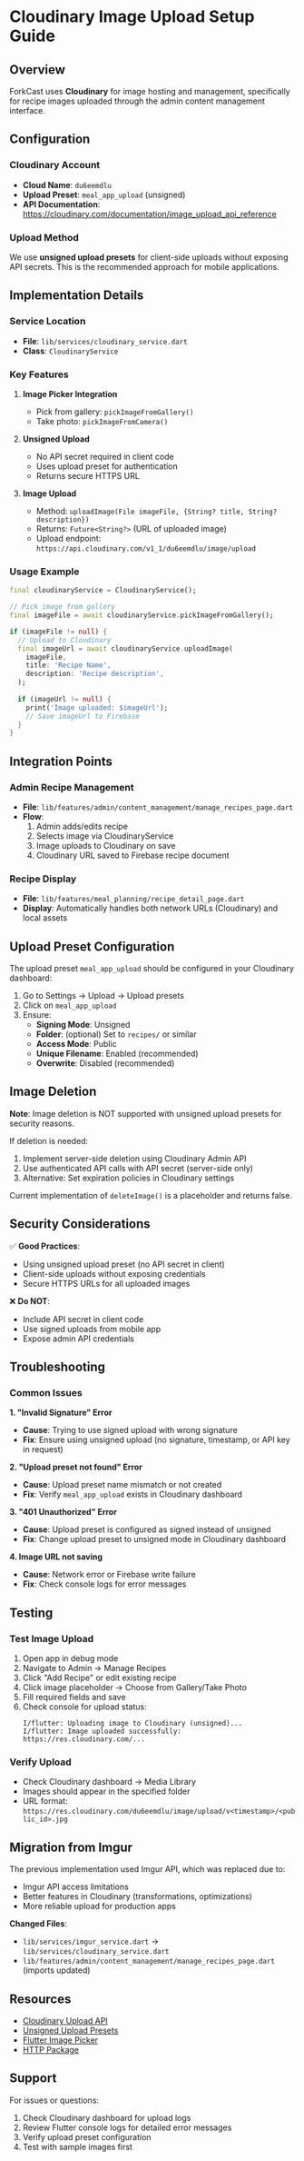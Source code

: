 # Cloudinary Image Upload Setup Guide

## Overview
ForkCast uses **Cloudinary** for image hosting and management, specifically for recipe images uploaded through the admin content management interface.

## Configuration

### Cloudinary Account
- **Cloud Name**: `du6eemdlu`
- **Upload Preset**: `meal_app_upload` (unsigned)
- **API Documentation**: https://cloudinary.com/documentation/image_upload_api_reference

### Upload Method
We use **unsigned upload presets** for client-side uploads without exposing API secrets. This is the recommended approach for mobile applications.

## Implementation Details

### Service Location
- **File**: `lib/services/cloudinary_service.dart`
- **Class**: `CloudinaryService`

### Key Features
1. **Image Picker Integration**
   - Pick from gallery: `pickImageFromGallery()`
   - Take photo: `pickImageFromCamera()`

2. **Unsigned Upload**
   - No API secret required in client code
   - Uses upload preset for authentication
   - Returns secure HTTPS URL

3. **Image Upload**
   - Method: `uploadImage(File imageFile, {String? title, String? description})`
   - Returns: `Future<String?>` (URL of uploaded image)
   - Upload endpoint: `https://api.cloudinary.com/v1_1/du6eemdlu/image/upload`

### Usage Example

```dart
final cloudinaryService = CloudinaryService();

// Pick image from gallery
final imageFile = await cloudinaryService.pickImageFromGallery();

if (imageFile != null) {
  // Upload to Cloudinary
  final imageUrl = await cloudinaryService.uploadImage(
    imageFile,
    title: 'Recipe Name',
    description: 'Recipe description',
  );
  
  if (imageUrl != null) {
    print('Image uploaded: $imageUrl');
    // Save imageUrl to Firebase
  }
}
```

## Integration Points

### Admin Recipe Management
- **File**: `lib/features/admin/content_management/manage_recipes_page.dart`
- **Flow**:
  1. Admin adds/edits recipe
  2. Selects image via CloudinaryService
  3. Image uploads to Cloudinary on save
  4. Cloudinary URL saved to Firebase recipe document

### Recipe Display
- **File**: `lib/features/meal_planning/recipe_detail_page.dart`
- **Display**: Automatically handles both network URLs (Cloudinary) and local assets

## Upload Preset Configuration

The upload preset `meal_app_upload` should be configured in your Cloudinary dashboard:

1. Go to Settings → Upload → Upload presets
2. Click on `meal_app_upload`
3. Ensure:
   - **Signing Mode**: Unsigned
   - **Folder**: (optional) Set to `recipes/` or similar
   - **Access Mode**: Public
   - **Unique Filename**: Enabled (recommended)
   - **Overwrite**: Disabled (recommended)

## Image Deletion

**Note**: Image deletion is NOT supported with unsigned upload presets for security reasons.

If deletion is needed:
1. Implement server-side deletion using Cloudinary Admin API
2. Use authenticated API calls with API secret (server-side only)
3. Alternative: Set expiration policies in Cloudinary settings

Current implementation of `deleteImage()` is a placeholder and returns false.

## Security Considerations

✅ **Good Practices**:
- Using unsigned upload preset (no API secret in client)
- Client-side uploads without exposing credentials
- Secure HTTPS URLs for all uploaded images

❌ **Do NOT**:
- Include API secret in client code
- Use signed uploads from mobile app
- Expose admin API credentials

## Troubleshooting

### Common Issues

**1. "Invalid Signature" Error**
- **Cause**: Trying to use signed upload with wrong signature
- **Fix**: Ensure using unsigned upload (no signature, timestamp, or API key in request)

**2. "Upload preset not found" Error**
- **Cause**: Upload preset name mismatch or not created
- **Fix**: Verify `meal_app_upload` exists in Cloudinary dashboard

**3. "401 Unauthorized" Error**
- **Cause**: Upload preset is configured as signed instead of unsigned
- **Fix**: Change upload preset to unsigned mode in Cloudinary dashboard

**4. Image URL not saving**
- **Cause**: Network error or Firebase write failure
- **Fix**: Check console logs for error messages

## Testing

### Test Image Upload
1. Open app in debug mode
2. Navigate to Admin → Manage Recipes
3. Click "Add Recipe" or edit existing recipe
4. Click image placeholder → Choose from Gallery/Take Photo
5. Fill required fields and save
6. Check console for upload status:
   ```
   I/flutter: Uploading image to Cloudinary (unsigned)...
   I/flutter: Image uploaded successfully: https://res.cloudinary.com/...
   ```

### Verify Upload
- Check Cloudinary dashboard → Media Library
- Images should appear in the specified folder
- URL format: `https://res.cloudinary.com/du6eemdlu/image/upload/v<timestamp>/<public_id>.jpg`

## Migration from Imgur

The previous implementation used Imgur API, which was replaced due to:
- Imgur API access limitations
- Better features in Cloudinary (transformations, optimizations)
- More reliable upload for production apps

**Changed Files**:
- `lib/services/imgur_service.dart` → `lib/services/cloudinary_service.dart`
- `lib/features/admin/content_management/manage_recipes_page.dart` (imports updated)

## Resources

- [Cloudinary Upload API](https://cloudinary.com/documentation/image_upload_api_reference)
- [Unsigned Upload Presets](https://cloudinary.com/documentation/upload_presets)
- [Flutter Image Picker](https://pub.dev/packages/image_picker)
- [HTTP Package](https://pub.dev/packages/http)

## Support

For issues or questions:
1. Check Cloudinary dashboard for upload logs
2. Review Flutter console logs for detailed error messages
3. Verify upload preset configuration
4. Test with sample images first
